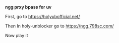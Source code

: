**ngg prxy bpass for uv**

First, go to https://holyubofficial.net/

Then In holy-unblocker go to https://ngg.798sc.com/

Now play it
